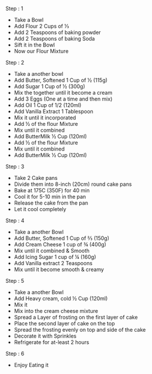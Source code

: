 Step : 1
* Take a Bowl
* Add Flour 2 Cups of ⅓ 
* Add 2 Teaspoons of baking powder
* Add 2 Teaspoons of baking Soda
* Sift it in the Bowl
* Now our Flour Mixture

Step : 2
* Take a another bowl
* Add Butter, Softened 1 Cup of ½ (115g)
* Add Sugar 1 Cup of ½ (300g)
* Mix the together until it become a cream
* Add 3 Eggs (One at a time and then mix)
* Add Oil 1 Cup of 1/2 (120ml)
* Add Vanilla Extract 1 Tablespoon
* Mix it until it incorporated
* Add ½ of the flour Mixture
* Mix until it combined
* Add ButterMilk ½ Cup (120ml)
* Add ½ of the flour Mixture
* Mix until it combined
* Add ButterMilk ½ Cup (120ml)

Step : 3
* Take 2 Cake pans
* Divide them into 8-inch (20cm) round cake pans
* Bake at 175C (350F) for 40 min
* Cool it for 5-10 min in the pan
* Release the cake from the pan
* Let it cool completely

Step : 4
* Take a another Bowl
* Add Butter, Softened 1 Cup of ⅔ (150g)
* Add Cream Cheese 1 cup of ¾ (400g)
* Mix until it combined & Smooth
* Add Icing Sugar 1 cup of ¼ (160g)
* Add Vanilla extract 2 Teaspoons
* Mix until it become smooth & creamy

Step : 5
* Take a another Bowl
* Add Heavy cream, cold ½ Cup (120ml)
* Mix it
* Mix into the cream cheese mixture
* Spread a Layer of frosting on the first layer of cake
* Place the second layer of cake on the top
* Spread the frosting evenly on top and side of the cake
* Decorate it with Sprinkles
* Refrigerate for at-least 2 hours

Step : 6
* Enjoy Eating it

